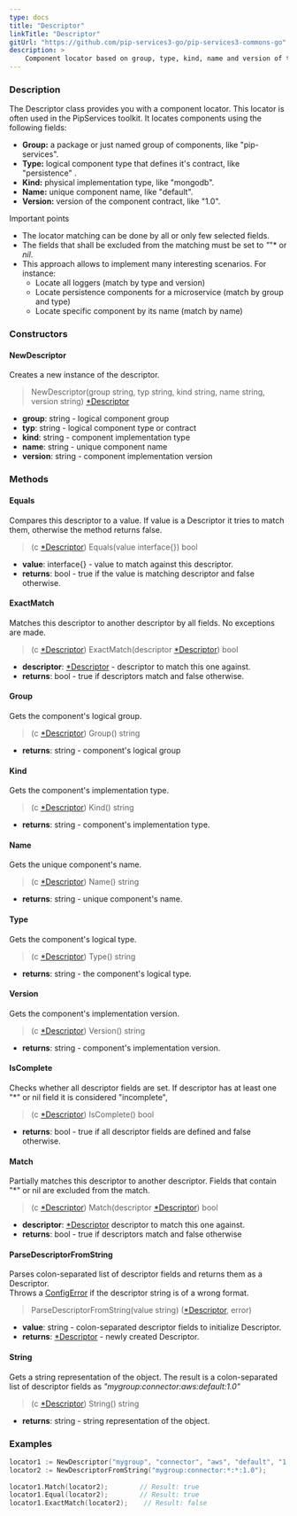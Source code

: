 ```yaml
---
type: docs
title: "Descriptor"
linkTitle: "Descriptor"
gitUrl: "https://github.com/pip-services3-go/pip-services3-commons-go"
description: >
    Component locator based on group, type, kind, name and version of the component.
---
```


### Description
The Descriptor class provides you with a component locator. This locator is often used in the PipServices toolkit. It locates components using the following fields:

- **Group:** a package or just named group of components, like "pip-services". 
- **Type:** logical component type that defines it's contract, like "persistence" .
- **Kind:** physical implementation type, like "mongodb".  
- **Name:** unique component name, like "default".  
- **Version:** version of the component contract, like "1.0".  

Important points

- The locator matching can be done by all or only few selected fields. 
- The fields that shall be excluded from the matching must be set to *"*"* or *nil*.
- This approach allows to implement many interesting scenarios. For instance:
    - Locate all loggers (match by type and version)  
    - Locate persistence components for a microservice (match by group and type)  
    - Locate specific component by its name (match by name) 

### Constructors

#### NewDescriptor
Creates a new instance of the descriptor.

> NewDescriptor(group string, typ string, kind string, name string, version string) [*Descriptor]()

- **group**: string - logical component group
- **typ**: string - logical component type or contract
- **kind**: string - component implementation type
- **name**: string - unique component name
- **version**: string - component implementation version


### Methods

#### Equals
Compares this descriptor to a value.
If value is a Descriptor it tries to match them,
otherwise the method returns false.

> (c [*Descriptor]()) Equals(value interface{}) bool

- **value**: interface{} - value to match against this descriptor.
- **returns**: bool - true if the value is matching descriptor and false otherwise.

#### ExactMatch
Matches this descriptor to another descriptor by all fields.
No exceptions are made.

> (c [*Descriptor]()) ExactMatch(descriptor [*Descriptor]()) bool

- **descriptor**: [*Descriptor]() - descriptor to match this one against.
- **returns**: bool - true if descriptors match and false otherwise. 


#### Group
Gets the component's logical group.

> (c [*Descriptor]()) Group() string

- **returns**: string - component's logical group

#### Kind
Gets the component's implementation type.

> (c [*Descriptor]()) Kind() string

- **returns**: string - component's implementation type.
    

#### Name
Gets the unique component's name.

> (c [*Descriptor]()) Name() string

- **returns**: string - unique component's name.

#### Type
Gets the component's logical type.

> (c [*Descriptor]()) Type() string

- **returns**: string - the component's logical type.

#### Version
Gets the component's implementation version.

> (c [*Descriptor]()) Version() string

- **returns**: string - component's implementation version.

#### IsComplete
Checks whether all descriptor fields are set.
If descriptor has at least one "*" or nil field it is considered "incomplete",

> (c [*Descriptor]()) IsComplete() bool

- **returns**: bool - true if all descriptor fields are defined and false otherwise.

#### Match
Partially matches this descriptor to another descriptor.
Fields that contain "*" or nil are excluded from the match.

> (c [*Descriptor]()) Match(descriptor [*Descriptor]()) bool

- **descriptor**: [*Descriptor]() descriptor to match this one against.
- **returns**: bool - true if descriptors match and false otherwise


#### ParseDescriptorFromString
Parses colon-separated list of descriptor fields and returns them as a Descriptor.  
Throws a [ConfigError](../../errors/config_error) if the descriptor string is of a wrong format.

> ParseDescriptorFromString(value string) ([*Descriptor](), error)

- **value**: string - colon-separated descriptor fields to initialize Descriptor.
- **returns**: [*Descriptor]() - newly created Descriptor.


#### String
Gets a string representation of the object.
The result is a colon-separated list of descriptor fields as
*"mygroup:connector:aws:default:1.0"*

> (c [*Descriptor]()) String() string

- **returns**: string - string representation of the object.


### Examples

```go
locator1 := NewDescriptor("mygroup", "connector", "aws", "default", "1.0");
locator2 := NewDescriptorFromString("mygroup:connector:*:*:1.0");
 
locator1.Match(locator2);        // Result: true
locator1.Equal(locator2);        // Result: true
locator1.ExactMatch(locator2);    // Result: false

```
